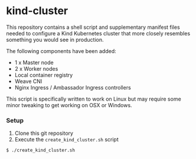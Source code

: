 # kind-cluster

This repository contains a shell script and supplementary manifest files needed to configure a Kind Kubernetes cluster that more closely resembles something you would see in production.

The following components have been added:

- 1 x Master node
- 2 x Worker nodes
- Local container registry
- Weave CNI
- Nginx Ingress / Ambassador Ingress controllers


This script is specifically written to work on Linux but may require some minor tweaking to get working on OSX or Windows.

### Setup

1. Clone this git repository
2. Execute the `create_kind_cluster.sh` script
```
$ ./create_kind_cluster.sh

```

